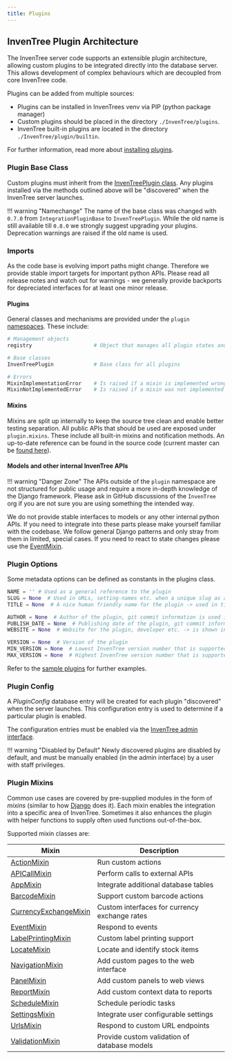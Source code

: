 ```yaml
---
title: Plugins
---
```


## InvenTree Plugin Architecture

The InvenTree server code supports an extensible plugin architecture, allowing custom plugins to be integrated directly into the database server. This allows development of complex behaviours which are decoupled from core InvenTree code.

Plugins can be added from multiple sources:

- Plugins can be installed in InvenTrees venv via PIP (python package manager)
- Custom plugins should be placed in the directory `./InvenTree/plugins`.
- InvenTree built-in plugins are located in the directory `./InvenTree/plugin/builtin`.

For further information, read more about [installing plugins](./plugins/install.md).

### Plugin Base Class

Custom plugins must inherit from the [InvenTreePlugin class](https://github.com/inventree/InvenTree/blob/2d1776a151721d65d0ae007049d358085b2fcfd5/InvenTree/plugin/plugin.py#L204). Any plugins installed via the methods outlined above will be "discovered" when the InvenTree server launches.

!!! warning "Namechange"
    The name of the base class was changed with `0.7.0` from `IntegrationPluginBase` to `InvenTreePlugin`. While the old name is still available till `0.8.0` we strongly suggest upgrading your plugins. Deprecation warnings are raised if the old name is used.

### Imports

As the code base is evolving import paths might change. Therefore we provide stable import targets for important python APIs.
Please read all release notes and watch out for warnings - we generally provide backports for depreciated interfaces for at least one minor release.

#### Plugins

General classes and mechanisms are provided under the `plugin` [namespaces](https://github.com/inventree/InvenTree/blob/master/InvenTree/plugin/__init__.py). These include:

```python
# Management objects
registry                    # Object that manages all plugin states and integrations

# Base classes
InvenTreePlugin             # Base class for all plugins

# Errors
MixinImplementationError    # Is raised if a mixin is implemented wrong (default not overwritten for example)
MixinNotImplementedError    # Is raised if a mixin was not implemented (core mechanisms are missing from the plugin)
```

#### Mixins

Mixins are split up internally to keep the source tree clean and enable better testing separation. All public APIs that should be used are exposed under `plugin.mixins`. These include all built-in mixins and notification methods. An up-to-date reference can be found in the source code (current master can be [found here](https://github.com/inventree/InvenTree/blob/master/InvenTree/plugin/mixins/__init__.py)).

#### Models and other internal InvenTree APIs

!!! warning "Danger Zone"
    The APIs outside of the `plugin` namespace are not structured for public usage and require a more in-depth knowledge of the Django framework. Please ask in GitHub discussions of the `ÌnvenTree` org if you are not sure you are using something the intended way.

We do not provide stable interfaces to models or any other internal python APIs. If you need to integrate into these parts please make yourself familiar with the codebase. We follow general Django patterns and only stray from them in limited, special cases.
If you need to react to state changes please use the [EventMixin](./plugins/event.md).

### Plugin Options

Some metadata options can be defined as constants in the plugins class.

``` python
NAME = '' # Used as a general reference to the plugin
SLUG = None  # Used in URLs, setting-names etc. when a unique slug as a reference is needed -> the plugin name is used if not set
TITLE = None  # A nice human friendly name for the plugin -> used in titles, as plugin name etc.

AUTHOR = None  # Author of the plugin, git commit information is used if not present
PUBLISH_DATE = None  # Publishing date of the plugin, git commit information is used if not present
WEBSITE = None  # Website for the plugin, developer etc. -> is shown in plugin overview if set

VERSION = None  # Version of the plugin
MIN_VERSION = None  # Lowest InvenTree version number that is supported by the plugin
MAX_VERSION = None  # Highest InvenTree version number that is supported by the plugin
```

Refer to the [sample plugins](https://github.com/inventree/InvenTree/tree/master/InvenTree/plugin/samples) for further examples.

### Plugin Config

A *PluginConfig* database entry will be created for each plugin "discovered" when the server launches. This configuration entry is used to determine if a particular plugin is enabled.

The configuration entries must be enabled via the [InvenTree admin interface](../settings/admin.md).

!!! warning "Disabled by Default"
    Newly discovered plugins are disabled by default, and must be manually enabled (in the admin interface) by a user with staff privileges.

### Plugin Mixins

Common use cases are covered by pre-supplied modules in the form of *mixins* (similar to how [Django](https://docs.djangoproject.com/en/stable/topics/class-based-views/mixins/) does it). Each mixin enables the integration into a specific area of InvenTree. Sometimes it also enhances the plugin with helper functions to supply often used functions out-of-the-box.

Supported mixin classes are:

| Mixin | Description |
| --- | --- |
| [ActionMixin](./plugins/action.md) | Run custom actions |
| [APICallMixin](./plugins/api.md) | Perform calls to external APIs |
| [AppMixin](./plugins/app.md) | Integrate additional database tables |
| [BarcodeMixin](./plugins/barcode.md) | Support custom barcode actions |
| [CurrencyExchangeMixin](./plugins/currency.md) | Custom interfaces for currency exchange rates |
| [EventMixin](./plugins/event.md) | Respond to events |
| [LabelPrintingMixin](./plugins/label.md) | Custom label printing support |
| [LocateMixin](./plugins/locate.md) | Locate and identify stock items |
| [NavigationMixin](./plugins/navigation.md) | Add custom pages to the web interface |
| [PanelMixin](./plugins/panel.md) | Add custom panels to web views |
| [ReportMixin](./plugins/report.md) | Add custom context data to reports |
| [ScheduleMixin](./plugins/schedule.md) | Schedule periodic tasks |
| [SettingsMixin](./plugins/settings.md) | Integrate user configurable settings |
| [UrlsMixin](./plugins/urls.md) | Respond to custom URL endpoints |
| [ValidationMixin](./plugins/validation.md) | Provide custom validation of database models |
